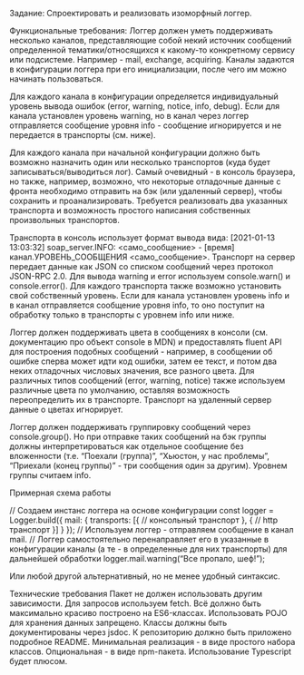 Задание:
Спроектировать и реализовать изоморфный логгер.

Функциональные требования:
Логгер должен уметь поддерживать несколько каналов, представляющие собой некий источник сообщений определенной тематики/относящихся к какому-то конкретному сервису или подсистеме. Например - mail, exchange, acquiring. Каналы задаются в конфигурации логгера при его инициализации, после чего им можно начинать пользоваться.

Для каждого канала в конфигурации определяется индивидуальный уровень вывода ошибок (error, warning, notice, info, debug). Если для канала установлен уровень warning, но в канал через логгер отправляется сообщение уровня info - сообщение игнорируется и не передается в транспорты (см. ниже).

Для каждого канала при начальной конфигурации должно быть возможно назначить один или несколько транспортов (куда будет записываться/выводиться лог). Самый очевидный - в консоль браузера, но также, например, возможно, что некоторые отладочные данные с фронта необходимо отправить на бэк (или удаленный сервер), чтобы сохранить и проанализировать. Требуется реализовать два указанных транспорта и возможность простого написания собственных произвольных транспортов.

Транспорта в консоль использует формат вывода вида: [2021-01-13 13:03:32] soap_server.INFO: <само_сообщение> - [время] канал.УРОВЕНЬ_СООБЩЕНИЯ <само_сообщение>. Транспорт на сервер передает данные как JSON со списком сообщений через протокол JSON-RPC 2.0. Для вывода warning и error используем console.warn() и console.error().
Для каждого транспорта также возможно установить свой собственный уровень. Если для канала установлен уровень info и в канал отправляется сообщение уровня info, то оно поступит на обработку только в транспорты с уровнем info или ниже.

Логгер должен поддерживать цвета в сообщениях в консоли (см. документацию про объект console в MDN) и предоставлять fluent API для построения подобных сообщений - например, в сообщении об ошибке сперва может идти код ошибки, затем ее текст, и потом два неких отладочных числовых значения, все разного цвета. Для различных типов сообщений (error, warning, notice) также используем различные цвета по умолчанию, оставляя возможность переопределить их в транспорте. Транспорт на удаленный сервер данные о цветах игнорирует.

Логгер должен поддерживать группировку сообщений через console.group(). Но при отправке таких сообщений на бэк группы должны интерпретироваться как отдельное сообщение без вложенности (т.е. “Поехали (группа)”, “Хьюстон, у нас проблемы”, “Приехали (конец группы)” - три сообщения один за другим). Уровнем группы считаем info.

Примерная схема работы

// Создаем инстанс логгера на основе конфигурации 
const logger = Logger.build({
    mail: {
        transports: [{
            // консольный транспорт
        }, {
            // http транспорт
        }]
    } 
});
// Используем логгер - отправляем сообщение в канал mail.
// Логгер самостоятельно перенаправляет его в указанные в конфигурации каналы (а те - в определенные для них транспорты) для дальнейшей обработки
logger.mail.warning(“Все пропало, шеф!”);

Или любой другой альтернативный, но не менее удобный синтаксис.

Технические требования
Пакет не должен использовать другим зависимости. Для запросов используем fetch.
Всё должно быть максимально красиво построено на ES6-классах. Использовать POJO для хранения данных запрещено.
Классы должны быть документированы через jsdoc. К репозиторию должно быть приложено подробное README.
Минимальная реализация - в виде простого набора классов. Опциональная - в виде npm-пакета.
Использование Typescript будет плюсом.



